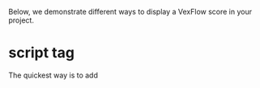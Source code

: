 Below, we demonstrate different ways to display a VexFlow score in your project.

# script tag

The quickest way is to add <script> tags into a static HTML page.

First, we add a <script> tag to include the VexFlow library.

```html
<script src="https://cdn.jsdelivr.net/npm/vexflow/build/cjs/vexflow.js"></script>
```

Below that, add a second `<script>` tag that renders a score:

```html
<script>
console.log("VexFlow Build:", Vex.Flow.BUILD);

const { Factory } = Vex.Flow;

const factory = new Factory({
    renderer: { elementId: "output", width: 500, height: 200 },
});
const score = factory.EasyScore();
factory
    .System()
    .addStave({
        voices: [score.voice(score.notes("C#5/q, B4, A4, G#4", { stem: "up" })), score.voice(score.notes("C#4/h, C#4", { stem: "down" }))],
    })
    .addClef("treble")
    .addTimeSignature("4/4");
factory.draw();
</script>
```

You'll need to make sure you have a target `<div>` to contain the score. In the example above, we told VexFlow to look for a `<div>` with `id="output"`, so your HTML page needs to include:

```html
<div id="output"></div>
```

You can use any CDN that serves NPM packages. Our favorites are jsdelivr and unpkg. Choose the one that works best for you!

**jsdelivr**

- Minified: https://cdn.jsdelivr.net/npm/vexflow/build/cjs/vexflow.js
- Debug: https://cdn.jsdelivr.net/npm/vexflow/build/cjs/vexflow-debug.js

**unpkg**

- Minified: https://unpkg.com/vexflow/build/cjs/vexflow.js
- Debug: https://unpkg.com/vexflow/build/cjs/vexflow-debug.js

Notice that the above URLs contain `/cjs/` in the path. These VexFlow builds are used with Common JS projects (e.g., HTML pages with regular `<script>` tags, or Node.js scripts that use `const Vex = require('vexflow');`).

## ES Module

If your project uses ES Modules, you will need to import an entry file under `build/esm/`. Remember that ESM projects use `<script type="module" ...>` or specify `"type": "module"` in their package.json.

One easy way to test the ESM build is via Skypack:

```html
<script type="module">
    import { Vex } from "https://cdn.skypack.dev/vexflow@beta/build/esm/entry/vexflow.js";

    Vex.Flow.setMusicFont("Bravura");

    const factory = new Vex.Flow.Factory({
        renderer: { elementId: "outputBravura", width: 500, height: 130 },
    });
    const score = factory.EasyScore();
    factory
        .System()
        .addStave({
            voices: [score.voice(score.notes("C#5/q, B4, A4, G#4", { stem: "up" })), score.voice(score.notes("C#4/h, C#4", { stem: "down" }))],
        })
        .addClef("treble")
        .addTimeSignature("4/4");
    factory.draw();
</script>
```

<img width="239" alt="VexFlow Score" src="https://user-images.githubusercontent.com/239113/156512601-3204c501-e15e-4147-95ee-2376143703ec.png">


# Node.js

You can import VexFlow in your Node.js script. First, install the library:

```sh
npm install vexflow
```

The following program saves a PDF score:

```javascript
import { Vex, Stave, StaveNote, Formatter } from "vexflow";
import { JSDOM } from "jsdom";
import { jsPDF } from "jspdf";
import "svg2pdf.js";

const VF = Vex.Flow;
console.log("VexFlow Build: " + JSON.stringify(VF.BUILD));

const dom = new JSDOM('<!DOCTYPE html><html><body><div id="vf"></div><body></html>');
global.window = dom.window;
global.document = dom.window.document;

// Create an SVG renderer and attach it to the DIV element named "vf".
const div = document.getElementById("vf");
const renderer = new VF.Renderer(div, VF.Renderer.Backends.SVG);

// Configure the rendering context.
renderer.resize(200, 200);
const context = renderer.getContext();
context.setFont("Arial", 10);

const stave = new Stave(10, 0, 190);

// Add a clef and time signature.
stave.addClef("treble").addTimeSignature("4/4");

// Connect it to the rendering context and draw!
stave.setContext(context).draw();

const notes = [
    new StaveNote({ keys: ["c/4"], duration: "q" }),
    new StaveNote({ keys: ["d/4"], duration: "q" }),
    new StaveNote({ keys: ["b/4"], duration: "qr" }),
    new StaveNote({ keys: ["c/4", "e/4", "g/4"], duration: "q" }),
];

// Helper function to justify and draw a 4/4 voice.
Formatter.FormatAndDraw(context, stave, notes);

const doc = new jsPDF();
const svgElement = div.childNodes[0];
doc.svg(svgElement).then(() => doc.save("score.pdf"));

console.log("Saved score.pdf");
```

# TypeScript

If your TypeScript project uses a bundler such as webpack or esbuild, you will need to make sure that VexFlow can be imported. The easiest way is to use npm:

```sh
npm install vexflow
```

In your `app.ts`, you can directly import the classes you need. 

```typescript
import { Vex, Flow, Factory, Stave, EasyScore } from "vexflow";
```

To check that VexFlow is imported correctly, you can print out the build information.

```typescript
console.log(Vex.Flow.BUILD);
```

The output will look something like: 
```json
{
    "VERSION": "4.0.1",
    "ID": "efbdff60979ea561ff45bc4ab0b0a9dc12fde868",
    "DATE": "2022-02-28T01:06:16.478Z"
}
```

The VexFlow 4 library adds about 800 KiB to your app bundle. If you don't need all three music engraving fonts, you can import a different entry file that includes a single music font:

```
// Choose one of the import paths below to create a smaller bundle.
// Each path maps to a different entry file in the vexflow npm package.
import { Vex, Flow, Factory, Stave, EasyScore } from "vexflow/bravura";
import { Vex, Flow, Factory, Stave, EasyScore } from "vexflow/gonville";
import { Vex, Flow, Factory, Stave, EasyScore } from "vexflow/petaluma";
```

For example, the `vexflow/gonville` entry point adds about 450 KiB to your app bundle.

To get this to work in the current TypeScript (version 4.6 as of February 2022), you'll need to edit your tsconfig.json file to specify the entry file that "vexflow/bravura" resolves to. Do this with [`compilerOptions.paths`](https://www.typescriptlang.org/docs/handbook/module-resolution.html#path-mapping).

```typescript
{
    "compilerOptions": {
        "baseUrl": "./",
        "paths": {
            // Choose one of the options below to customize the font that will be statically compiled into your entry bundle.
            "vexflow/bravura":  ["node_modules/vexflow/entry/vexflow-bravura.ts"],  // 486 KiB
            "vexflow/gonville": ["node_modules/vexflow/entry/vexflow-gonville.ts"], // 439 KiB
            "vexflow/petaluma": ["node_modules/vexflow/entry/vexflow-petaluma.ts"]  // 460 KiB
        },
    ...
}
```

A future version of TypeScript will not require you to edit your `tsconfig.json` paths. Instead, TypeScript will understand the `exports` field in [VexFlow's package.json](https://github.com/0xfe/vexflow/blob/master/package.json#L5-L25), and importing `"vexflow/petaluma"` will automatically include only the Petaluma music font.

This feature *might* appear in TypeScript 4.7:
* https://github.com/microsoft/TypeScript/issues/33079#issuecomment-992768515
* https://github.com/microsoft/TypeScript/issues/33079#issuecomment-986107078
